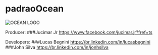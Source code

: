 # padraoOcean
![OCEAN LOGO](http://www.oceanbrasil.com/img/logoOceanI.png)

Producer:
###Jucimar Jr
https://www.facebook.com/jucimar.jr?fref=ts

Developers:
###Lucas Begnini 
https://br.linkedin.com/in/lucasbegnini
###John Silva
https://br.linkedin.com/in/jonhsilva



